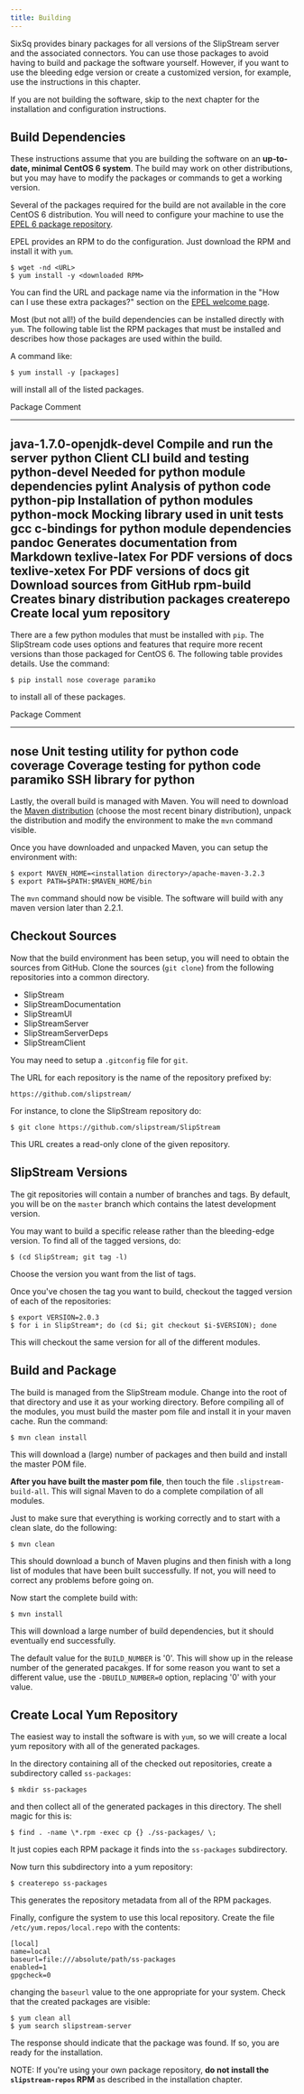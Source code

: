 ```yaml
---
title: Building
---
```


SixSq provides binary packages for all versions of the SlipStream
server and the associated connectors.  You can use those packages to
avoid having to build and package the software yourself.  However, if
you want to use the bleeding edge version or create a customized
version, for example, use the instructions in this chapter.

If you are not building the software, skip to the next chapter for the
installation and configuration instructions.

## Build Dependencies

These instructions assume that you are building the software on an
**up-to-date, minimal CentOS 6 system**.  The build may work on other
distributions, but you may have to modify the packages or commands to
get a working version.

Several of the packages required for the build are not available in
the core CentOS 6 distribution.  You will need to configure your
machine to use the [EPEL 6 package repository][epel].

EPEL provides an RPM to do the configuration.  Just download the RPM
and install it with `yum`.

    $ wget -nd <URL>
    $ yum install -y <downloaded RPM>

You can find the URL and package name via the information in the "How
can I use these extra packages?" section on the [EPEL welcome
page][epel].

Most (but not all!) of the build dependencies can be installed
directly with `yum`.  The following table list the RPM packages that
must be installed and describes how those packages are used within the
build.

A command like:

    $ yum install -y [packages]

will install all of the listed packages.

Package                       Comment
----------------------------  -----------------------------------------
java-1.7.0-openjdk-devel      Compile and run the server
python                        Client CLI build and testing
python-devel                  Needed for python module dependencies
pylint                        Analysis of python code
python-pip                    Installation of python modules
python-mock                   Mocking library used in unit tests
gcc                           c-bindings for python module dependencies
pandoc                        Generates documentation from Markdown
texlive-latex                 For PDF versions of docs
texlive-xetex                 For PDF versions of docs
git                           Download sources from GitHub
rpm-build                     Creates binary distribution packages
createrepo                    Create local yum repository
-----------------------------------------------------------------------

There are a few python modules that must be installed with `pip`.  The
SlipStream code uses options and features that require more recent
versions than those packaged for CentOS 6.  The following table
provides details.  Use the command:

    $ pip install nose coverage paramiko

to install all of these packages.

Package     Comment
----------  ------------------------------------
nose        Unit testing utility for python code
coverage    Coverage testing for python code
paramiko    SSH library for python
------------------------------------------------

Lastly, the overall build is managed with Maven.  You will need to
download the [Maven distribution][mvn-download] (choose the most
recent binary distribution), unpack the distribution and modify the
environment to make the `mvn` command visible.

Once you have downloaded and unpacked Maven, you can setup the
environment with:

    $ export MAVEN_HOME=<installation directory>/apache-maven-3.2.3
    $ export PATH=$PATH:$MAVEN_HOME/bin

The `mvn` command should now be visible.  The software will build with
any maven version later than 2.2.1.

## Checkout Sources

Now that the build environment has been setup, you will need to obtain
the sources from GitHub.  Clone the sources (`git clone`) from the
following repositories into a common directory.

  * SlipStream
  * SlipStreamDocumentation
  * SlipStreamUI
  * SlipStreamServer
  * SlipStreamServerDeps
  * SlipStreamClient

You may need to setup a `.gitconfig` file for `git`.

The URL for each repository is the name of the repository prefixed by:

    https://github.com/slipstream/

For instance, to clone the SlipStream repository do:

    $ git clone https://github.com/slipstream/SlipStream

This URL creates a read-only clone of the given repository.

## SlipStream Versions

The git repositories will contain a number of branches and tags.  By
default, you will be on the `master` branch which contains the latest
development version.

You may want to build a specific release rather than the bleeding-edge
version.  To find all of the tagged versions, do:

    $ (cd SlipStream; git tag -l)

Choose the version you want from the list of tags.

Once you've chosen the tag you want to build, checkout the tagged
version of each of the repositories:

    $ export VERSION=2.0.3
    $ for i in SlipStream*; do (cd $i; git checkout $i-$VERSION); done

This will checkout the same version for all of the different modules.

## Build and Package

The build is managed from the SlipStream module.  Change into the root
of that directory and use it as your working directory.  Before
compiling all of the modules, you must build the master pom file and
install it in your maven cache.  Run the command:

    $ mvn clean install

This will download a (large) number of packages and then build and
install the master POM file.

**After you have built the master pom file**, then touch the file
`.slipstream-build-all`.  This will signal Maven to do a complete
compilation of all modules.

Just to make sure that everything is working correctly and to start
with a clean slate, do the following:

    $ mvn clean

This should download a bunch of Maven plugins and then finish with a
long list of modules that have been built successfully.  If not, you
will need to correct any problems before going on.

Now start the complete build with:

    $ mvn install

This will download a large number of build dependencies, but it should
eventually end successfully.

The default value for the `BUILD_NUMBER` is '0'.  This will show up in
the release number of the generated pacakges.  If for some reason you
want to set a different value, use the `-DBUILD_NUMBER=0` option,
replacing '0' with your value.

## Create Local Yum Repository

The easiest way to install the software is with `yum`, so we will
create a local yum repository with all of the generated packages.

In the directory containing all of the checked out repositories,
create a subdirectory called `ss-packages`:

    $ mkdir ss-packages

and then collect all of the generated packages in this directory.  The
shell magic for this is:

    $ find . -name \*.rpm -exec cp {} ./ss-packages/ \; 

It just copies each RPM package it finds into the `ss-packages`
subdirectory.

Now turn this subdirectory into a yum repository:

    $ createrepo ss-packages

This generates the repository metadata from all of the RPM packages.

Finally, configure the system to use this local repository.  Create
the file `/etc/yum.repos/local.repo` with the contents:

    [local]
    name=local
    baseurl=file:///absolute/path/ss-packages
    enabled=1
    gpgcheck=0

changing the `baseurl` value to the one appropriate for your system.
Check that the created packages are visible:

    $ yum clean all
    $ yum search slipstream-server

The response should indicate that the package was found.  If so, you
are ready for the installation. 

NOTE: If you're using your own package repository, **do not install
the `slipstream-repos` RPM** as described in the installation chapter.

[epel]: http://fedoraproject.org/wiki/EPEL
[mvn-download]: http://maven.apache.org/download.cgi
